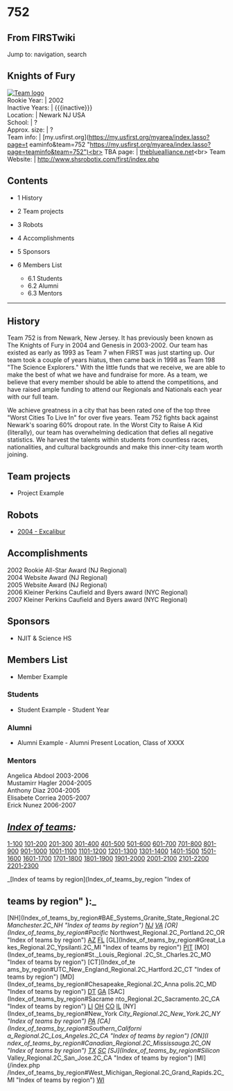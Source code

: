 # 752

## From FIRSTwiki

Jump to: navigation, search

## Knights of Fury

[![Team logo](/media/b/b2/Theteamlogo.jpg)](Image:Theteamlogo.jpg "Team logo")<br>
Rookie Year: | 2002<br>
Inactive Years: | {{{inactive}}}<br>
Location: | Newark NJ USA<br>
School: | ?<br>
Approx. size: | ?<br>
Team info: | [my.usfirst.org](https://my.usfirst.org/myarea/index.lasso?page=t
eaminfo&team=752 "https://my.usfirst.org/myarea/index.lasso?page=teaminfo&team=752")<br>
TBA page: | [thebluealliance.net](http://www.thebluealliance.net/tbatv/team.php?team=752 "http://www.thebluealliance.net/tbatv/team.php?team=752")<br>
Team Website: | <http://www.shsrobotix.com/first/index.php>

## Contents

- 1 History
- 2 Team projects
- 3 Robots
- 4 Accomplishments
- 5 Sponsors
- 6 Members List

  - 6.1 Students
  - 6.2 Alumni
  - 6.3 Mentors

--------------------------------------------------------------------------------

## History

Team 752 is from Newark, New Jersey. It has previously been known as The Knights of Fury in 2004 and Genesis in 2003-2002\. Our team has existed as early as 1993 as Team 7 when FIRST was just starting up. Our team took a couple of years hiatus, then came back in 1998 as Team 198 "The Science Explorers." With the little funds that we receive, we are able to make the best of what we have and fundraise for more. As a team, we believe that every member should be able to attend the competitions, and have raised ample funding to attend our Regionals and Nationals each year with our full team.

We achieve greatness in a city that has been rated one of the top three "Worst Cities To Live In" for over five years. Team 752 fights back against Newark's soaring 60% dropout rate. In the Worst City to Raise A Kid (literally), our team has overwhelming dedication that defies all negative statistics. We harvest the talents within students from countless races, nationalities, and cultural backgrounds and make this inner-city team worth joining.

## Team projects

- Project Example

## Robots

- [2004 - Excalibur](/index.php?title=752_in_2004&action=edit "752 in 2004")

## Accomplishments

2002 Rookie All-Star Award (NJ Regional)<br>
2004 Website Award (NJ Regional)<br>
2005 Website Award (NJ Regional)<br>
2006 Kleiner Perkins Caufield and Byers award (NYC Regional)<br>
2007 Kleiner Perkins Caufield and Byers award (NYC Regional)

## Sponsors

- NJIT & Science HS

## Members List

- Member Example

### Students

- Student Example - Student Year

### Alumni

- Alumni Example - Alumni Present Location, Class of XXXX

### Mentors

Angelica Abdool 2003-2006<br>
Mustamirr Hagler 2004-2005<br>
Anthony Diaz 2004-2005<br>
Elisabete Corriea 2005-2007<br>
Erick Nunez 2006-2007

## _[Index of teams](Index_of_teams "Index of teams"):_

[1-100](Index_of_teams#1-100 "Index of teams") [101-200](Index_of_teams#101-200 "Index of teams") [201-300](Index_of_teams#201-300 "Index of teams") [301-400](Index_of_teams#301-400 "Index of teams") [401-500](Index_of_teams#401-500 "Index of teams") [501-600](Index_of_teams#501-600 "Index of teams") [601-700](Index_of_teams#601-700 "Index of teams") [701-800](Index_of_teams#701-800 "Index of teams") [801-900](Index_of_teams#801-900 "Index of teams") [901-1000](Index_of_teams#901-1000 "Index of teams") [1001-1100](Index_of_teams#1001-1100 "Index of teams") [1101-1200](Index_of_teams#1101-1200 "Index of teams") [1201-1300](Index_of_teams#1201-1300 "Index of teams") [1301-1400](Index_of_teams#1301-1400 "Index of teams") [1401-1500](Index_of_teams#1401-1500 "Index of teams") [1501-1600](Index_of_teams#1501-1600 "Index of teams") [1601-1700](Index_of_teams#1601-1700 "Index of teams") [1701-1800](Index_of_teams#1701-1800 "Index of teams") [1801-1900](Index_of_teams#1801-1900 "Index of teams") [1901-2000](Index_of_teams#1901-2000 "Index of teams") [2001-2100](Index_of_teams#2001-2100 "Index of teams") [2101-2200](Index_of_teams#2101-2200 "Index of teams") [2201-2300](Index_of_teams#2201-2300 "Index of teams")

_[Index of teams by region](Index_of_teams_by_region "Index of

## teams by region" ):_

[NH](Index_of_teams_by_region#BAE_Systems_Granite_State_Regional.2C
_Manchester.2C_NH "Index of teams by region") [NJ](Index_of_teams_by_region#New_Jersey_Regional.2C_Trenton.2C_NJ "Index of teams by region") [VA](Index_of_teams_by_region#NASA.2FVCU_Regional.2C_Richmond.2C_VA "Index of teams by region") [OR](Index_of_teams_by_region#Pacific_
Northwest_Regional.2C_Portland.2C_OR "Index of teams by region") [AZ](Index_of_teams_by_region#Arizona_Regional.2C_Phoenix.2C_AZ "Index of teams by region") [FL](Index_of_teams_by_region#Florida_Regional.2C_Orlando.2C_FL "Index of teams by region") [GL](Index_of_teams_by_region#Great_La
kes_Regional.2C_Ypsilanti.2C_MI "Index of teams by region") [PIT](Index_of_teams_by_region#Pittsburgh_Regional.2C_Pittsburgh.2C_PA "Index of
teams by region") [MO](Index_of_teams_by_region#St._Louis_Regional
.2C_St._Charles.2C_MO "Index of teams by region") [CT](Index_of_te
ams_by_region#UTC_New_England_Regional.2C_Hartford.2C_CT "Index of teams by
region") [MD](Index_of_teams_by_region#Chesapeake_Regional.2C_Anna
polis.2C_MD "Index of teams by region") [DT](Index_of_teams_by_region#Detroit_Regional.2C_Detroit.2C_MI "Index of teams by region") [GA](Index_of_teams_by_region#Peachtree_Regional.2C_Duluth.2C_GA "Index of teams by region") [SAC](Index_of_teams_by_region#Sacrame
nto_Regional.2C_Sacramento.2C_CA "Index of teams by region") [LI](Index_of_teams_by_region#SBPLI_Long_Island_Regional.2C_Brentwood.2C_NY "Index
of teams by region") [OH](Index_of_teams_by_region#Buckeye_Regional.2C_Cleveland.2C_OH "Index of teams by region") [CO](Index_of_teams_by_region#Colorado_Regional.2C_Denver.2C_CO "Index of teams by region") [IL](Index_of_teams_by_region#Midwest_Regional.2C_Evanston.2C_IL "Index of teams by region") [NY](Index_of_teams_by_region#New_York
_City_Regional.2C_New_York.2C_NY "Index of teams by region") [PA](Index_of_teams_by_region#Philadelphia_Regional.2C_Philadelphia.2C_PA "Index of
teams by region") [CA](Index_of_teams_by_region#Southern_Californi
a_Regional.2C_Los_Angeles.2C_CA "Index of teams by region") [ON](I
ndex_of_teams_by_region#Canadian_Regional.2C_Mississauga.2C_ON "Index of teams
by region") [TX](Index_of_teams_by_region#Lone_Star_Regional.2C_Houston.2C_TX "Index of teams by region") [SC](Index_of_teams_by_region#Palmetto_Regional.2C_Columbia.2C_SC "Index of teams by region") [SJ](Index_of_teams_by_region#Silicon_
Valley_Regional.2C_San_Jose.2C_CA "Index of teams by region") [MI](/index.php
/Index_of_teams_by_region#West_Michigan_Regional.2C_Grand_Rapids.2C_MI "Index
of teams by region") [WI](Index_of_teams_by_region#Wisconsin_Regional.2C_Milwaukee.2C_WI "Index of teams by region")
